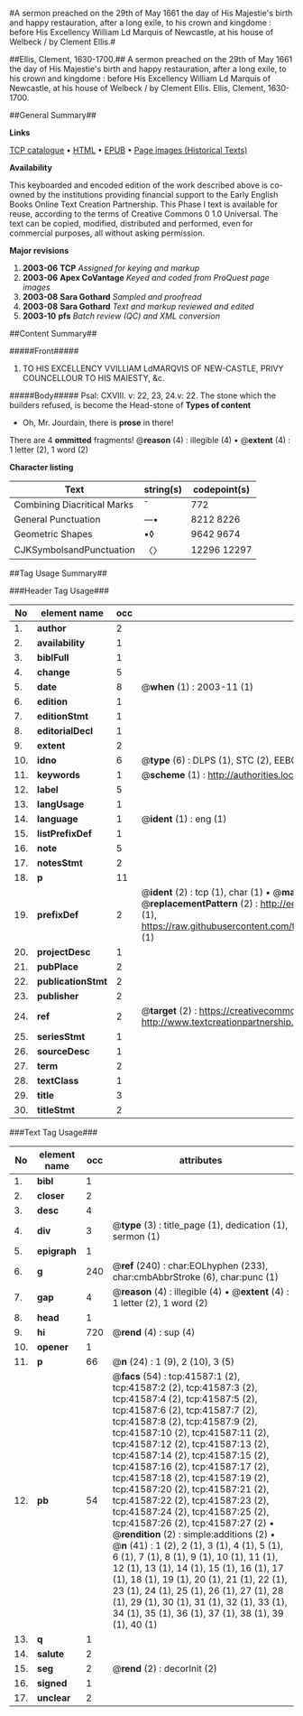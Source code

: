 #A sermon preached on the 29th of May 1661 the day of His Majestie's birth and happy restauration, after a long exile, to his crown and kingdome : before His Excellency William Ld Marquis of Newcastle, at his house of Welbeck / by Clement Ellis.#

##Ellis, Clement, 1630-1700.##
A sermon preached on the 29th of May 1661 the day of His Majestie's birth and happy restauration, after a long exile, to his crown and kingdome : before His Excellency William Ld Marquis of Newcastle, at his house of Welbeck / by Clement Ellis.
Ellis, Clement, 1630-1700.

##General Summary##

**Links**

[TCP catalogue](http://www.ota.ox.ac.uk/tcp/)  • 
[HTML](http://tei.it.ox.ac.uk/tcp/Texts-HTML/free/A39/A39269.html)  • 
[EPUB](http://tei.it.ox.ac.uk/tcp/Texts-EPUB/free/A39/A39269.epub) • 
[Page images (Historical Texts)](https://data.historicaltexts.jisc.ac.uk/view?pubId=eebo-08703742e&pageId=eebo-08703742e-41587-1)

**Availability**

This keyboarded and encoded edition of the
	       work described above is co-owned by the institutions
	       providing financial support to the Early English Books
	       Online Text Creation Partnership. This Phase I text is
	       available for reuse, according to the terms of Creative
	       Commons 0 1.0 Universal. The text can be copied,
	       modified, distributed and performed, even for
	       commercial purposes, all without asking permission.

**Major revisions**

1. __2003-06__ __TCP__ *Assigned for keying and markup*
1. __2003-06__ __Apex CoVantage__ *Keyed and coded from ProQuest page images*
1. __2003-08__ __Sara Gothard__ *Sampled and proofread*
1. __2003-08__ __Sara Gothard__ *Text and markup reviewed and edited*
1. __2003-10__ __pfs__ *Batch review (QC) and XML conversion*

##Content Summary##

#####Front#####

1. TO HIS EXCELLENCY VVILLIAM LdMARQVIS OF NEW-CASTLE, PRIVY COUNCELLOUR TO HIS MAIESTY, &c.

#####Body#####
Psal: CXVIII. v: 22, 23, 24.v: 22. The stone which the builders refused, is become the Head-stone of
**Types of content**

  * Oh, Mr. Jourdain, there is **prose** in there!

There are 4 **ommitted** fragments! 
 @__reason__ (4) : illegible (4)  •  @__extent__ (4) : 1 letter (2), 1 word (2)

**Character listing**


|Text|string(s)|codepoint(s)|
|---|---|---|
|Combining             Diacritical Marks|̄|772|
|General Punctuation|—•|8212 8226|
|Geometric Shapes|▪◊|9642 9674|
|CJKSymbolsandPunctuation|〈〉|12296 12297|

##Tag Usage Summary##

###Header Tag Usage###

|No|element name|occ|attributes|
|---|---|---|---|
|1.|__author__|2||
|2.|__availability__|1||
|3.|__biblFull__|1||
|4.|__change__|5||
|5.|__date__|8| @__when__ (1) : 2003-11 (1)|
|6.|__edition__|1||
|7.|__editionStmt__|1||
|8.|__editorialDecl__|1||
|9.|__extent__|2||
|10.|__idno__|6| @__type__ (6) : DLPS (1), STC (2), EEBO-CITATION (1), OCLC (1), VID (1)|
|11.|__keywords__|1| @__scheme__ (1) : http://authorities.loc.gov/ (1)|
|12.|__label__|5||
|13.|__langUsage__|1||
|14.|__language__|1| @__ident__ (1) : eng (1)|
|15.|__listPrefixDef__|1||
|16.|__note__|5||
|17.|__notesStmt__|2||
|18.|__p__|11||
|19.|__prefixDef__|2| @__ident__ (2) : tcp (1), char (1)  •  @__matchPattern__ (2) : ([0-9\-]+):([0-9IVX]+) (1), (.+) (1)  •  @__replacementPattern__ (2) : http://eebo.chadwyck.com/downloadtiff?vid=$1&page=$2 (1), https://raw.githubusercontent.com/textcreationpartnership/Texts/master/tcpchars.xml#$1 (1)|
|20.|__projectDesc__|1||
|21.|__pubPlace__|2||
|22.|__publicationStmt__|2||
|23.|__publisher__|2||
|24.|__ref__|2| @__target__ (2) : https://creativecommons.org/publicdomain/zero/1.0/ (1), http://www.textcreationpartnership.org/docs/. (1)|
|25.|__seriesStmt__|1||
|26.|__sourceDesc__|1||
|27.|__term__|2||
|28.|__textClass__|1||
|29.|__title__|3||
|30.|__titleStmt__|2||


###Text Tag Usage###

|No|element name|occ|attributes|
|---|---|---|---|
|1.|__bibl__|1||
|2.|__closer__|2||
|3.|__desc__|4||
|4.|__div__|3| @__type__ (3) : title_page (1), dedication (1), sermon (1)|
|5.|__epigraph__|1||
|6.|__g__|240| @__ref__ (240) : char:EOLhyphen (233), char:cmbAbbrStroke (6), char:punc (1)|
|7.|__gap__|4| @__reason__ (4) : illegible (4)  •  @__extent__ (4) : 1 letter (2), 1 word (2)|
|8.|__head__|1||
|9.|__hi__|720| @__rend__ (4) : sup (4)|
|10.|__opener__|1||
|11.|__p__|66| @__n__ (24) : 1 (9), 2 (10), 3 (5)|
|12.|__pb__|54| @__facs__ (54) : tcp:41587:1 (2), tcp:41587:2 (2), tcp:41587:3 (2), tcp:41587:4 (2), tcp:41587:5 (2), tcp:41587:6 (2), tcp:41587:7 (2), tcp:41587:8 (2), tcp:41587:9 (2), tcp:41587:10 (2), tcp:41587:11 (2), tcp:41587:12 (2), tcp:41587:13 (2), tcp:41587:14 (2), tcp:41587:15 (2), tcp:41587:16 (2), tcp:41587:17 (2), tcp:41587:18 (2), tcp:41587:19 (2), tcp:41587:20 (2), tcp:41587:21 (2), tcp:41587:22 (2), tcp:41587:23 (2), tcp:41587:24 (2), tcp:41587:25 (2), tcp:41587:26 (2), tcp:41587:27 (2)  •  @__rendition__ (2) : simple:additions (2)  •  @__n__ (41) : 1 (2), 2 (1), 3 (1), 4 (1), 5 (1), 6 (1), 7 (1), 8 (1), 9 (1), 10 (1), 11 (1), 12 (1), 13 (1), 14 (1), 15 (1), 16 (1), 17 (1), 18 (1), 19 (1), 20 (1), 21 (1), 22 (1), 23 (1), 24 (1), 25 (1), 26 (1), 27 (1), 28 (1), 29 (1), 30 (1), 31 (1), 32 (1), 33 (1), 34 (1), 35 (1), 36 (1), 37 (1), 38 (1), 39 (1), 40 (1)|
|13.|__q__|1||
|14.|__salute__|2||
|15.|__seg__|2| @__rend__ (2) : decorInit (2)|
|16.|__signed__|1||
|17.|__unclear__|2||
